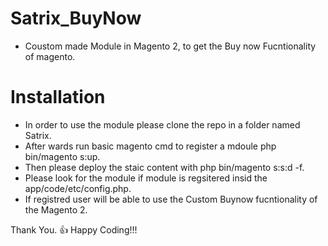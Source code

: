 # Satrix_BuyNow

- Coustom made Module in Magento 2, to get the Buy now Fucntionality of magento.

# Installation

- In order to use the module please clone the repo in a folder named Satrix.
- After wards run basic magento cmd to register a mdoule php bin/magento s:up.
- Then please deploy the staic content with php bin/magento s:s:d -f.
- Please look for the module if module is regsitered insid the app/code/etc/config.php.
- If registred user will be able to use the Custom Buynow fucntionality of the Magento 2.

 Thank You.
:+1: Happy Coding!!!
